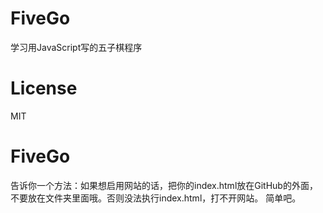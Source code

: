 # FiveGo
学习用JavaScript写的五子棋程序

# License 
MIT

# FiveGo
告诉你一个方法：如果想启用网站的话，把你的index.html放在GitHub的外面，不要放在文件夹里面哦。否则没法执行index.html，打不开网站。
简单吧。
